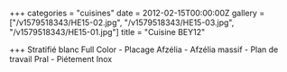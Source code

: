 +++
categories = "cuisines"
date = 2012-02-15T00:00:00Z
gallery = ["/v1579518343/HE15-02.jpg", "/v1579518343/HE15-03.jpg", "/v1579518343/HE15-01.jpg"]
title = "Cuisine BEY12"

+++
Stratifié blanc Full Color - Placage Afzélia - Afzélia massif - Plan de travail Pral - Piétement Inox